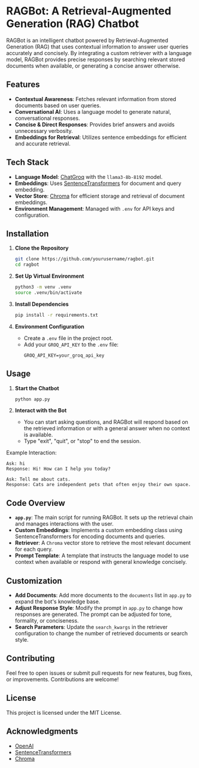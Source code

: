 # RAGBot: A Retrieval-Augmented Generation (RAG) Chatbot

RAGBot is an intelligent chatbot powered by Retrieval-Augmented Generation (RAG) that uses contextual information to answer user queries accurately and concisely. By integrating a custom retriever with a language model, RAGBot provides precise responses by searching relevant stored documents when available, or generating a concise answer otherwise.

## Features

- **Contextual Awareness**: Fetches relevant information from stored documents based on user queries.
- **Conversational AI**: Uses a language model to generate natural, conversational responses.
- **Concise & Direct Responses**: Provides brief answers and avoids unnecessary verbosity.
- **Embeddings for Retrieval**: Utilizes sentence embeddings for efficient and accurate retrieval.

## Tech Stack

- **Language Model**: [ChatGroq](https://groq.com) with the `llama3-8b-8192` model.
- **Embeddings**: Uses [SentenceTransformers](https://www.sbert.net) for document and query embedding.
- **Vector Store**: [Chroma](https://docs.trychroma.com) for efficient storage and retrieval of document embeddings.
- **Environment Management**: Managed with `.env` for API keys and configuration.

## Installation

1. **Clone the Repository**
   ```bash
   git clone https://github.com/yourusername/ragbot.git
   cd ragbot
   ```

2. **Set Up Virtual Environment**
   ```bash
   python3 -m venv .venv
   source .venv/bin/activate
   ```

3. **Install Dependencies**
   ```bash
   pip install -r requirements.txt
   ```

4. **Environment Configuration**
   - Create a `.env` file in the project root.
   - Add your `GROQ_API_KEY` to the `.env` file:
     ```plaintext
     GROQ_API_KEY=your_groq_api_key
     ```


## Usage

1. **Start the Chatbot**
   ```bash
   python app.py
   ```

2. **Interact with the Bot**
   - You can start asking questions, and RAGBot will respond based on the retrieved information or with a general answer when no context is available.
   - Type "exit", "quit", or "stop" to end the session.

Example Interaction:
```plaintext
Ask: hi
Response: Hi! How can I help you today?

Ask: Tell me about cats.
Response: Cats are independent pets that often enjoy their own space.
```

## Code Overview

- **`app.py`**: The main script for running RAGBot. It sets up the retrieval chain and manages interactions with the user.
- **Custom Embeddings**: Implements a custom embedding class using SentenceTransformers for encoding documents and queries.
- **Retriever**: A `Chroma` vector store to retrieve the most relevant document for each query.
- **Prompt Template**: A template that instructs the language model to use context when available or respond with general knowledge concisely.


## Customization

- **Add Documents**: Add more documents to the `documents` list in `app.py` to expand the bot's knowledge base.
- **Adjust Response Style**: Modify the prompt in `app.py` to change how responses are generated. The prompt can be adjusted for tone, formality, or conciseness.
- **Search Parameters**: Update the `search_kwargs` in the retriever configuration to change the number of retrieved documents or search style.

## Contributing

Feel free to open issues or submit pull requests for new features, bug fixes, or improvements. Contributions are welcome!

## License

This project is licensed under the MIT License.

## Acknowledgments

- [OpenAI](https://openai.com)
- [SentenceTransformers](https://www.sbert.net)
- [Chroma](https://docs.trychroma.com)

